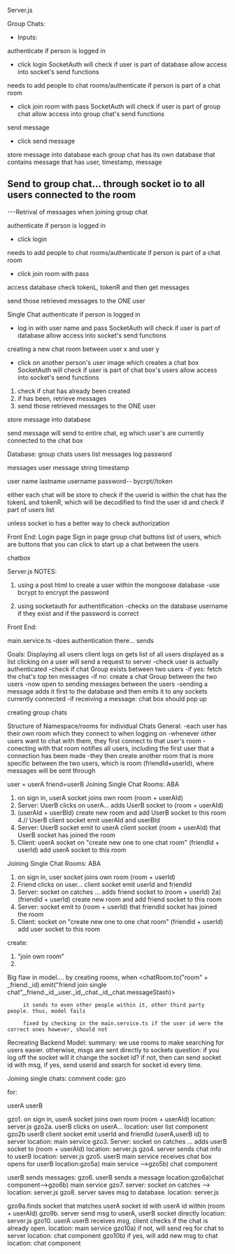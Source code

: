 Server.js

Group Chats:
- Inputs: 

authenticate if person is logged in 
  - click login
  SocketAuth will check if user is part of database
    allow access into socket's send functions

needs to add people to chat rooms/authenticate if person is part of a chat room
  - click join room with pass
  SocketAuth will check if user is part of group chat
    allow access into group chat's send functions

send message
  - click send message

store message into database
  each group chat has its own database that contains
    message that has user, timestamp, message

Send to group chat...
  through socket io to all users connected to the room
-----------------------------------------------------------------
---Retrival of messages when joining group chat
 
authenticate if person is logged in 
  - click login

needs to add people to chat rooms/authenticate if person is part of a chat room
  - click join room with pass

access database
  check tokenL, tokenR and then get messages

send those retrieved messages to the ONE user




Single Chat
authenticate if person is logged in 
  - log in with user name and pass
  SocketAuth will check if user is part of database
    allow access into socket's send functions

creating a new chat room between user x and user y
  - click on another person's user image which creates a chat box
  SocketAuth will check if user is part of chat box's users
    allow access into socket's send functions  
  1) check if chat has already been created
  2) if has been, retrieve messages
  3) send those retrieved messages to the ONE user

store message into database

send message
  will send to entire chat, eg which user's are currently connected to the chat box



Database:
group chats
  users list
  messages log
  password

messages
  user
  message string
  timestamp

user
  name
  lastname
  username
  password-- bycrpt//token

  either each chat will be store to check if the userid is within the chat has the tokenL and tokenR, which will be decodified to find the user id and check if part of users list

  unless socket io has a better way to check authorization



Front End:
Login page
Sign in page
group chat buttons
list of users, which are buttons that you can click to start up a chat between the users

chatbox





Server.js NOTES:
1) using a post html to create a user within the mongoose database
  -use bcrypt to encrypt the password

2) using socketauth for authentification
  -checks on the database username if they exist and if the password is correct



Front End: 

main.service.ts
  -does authentication there... sends











Goals:
Displaying all users
  client logs on
  gets list of all users displayed as a list
  clicking on a user will send a request to server
    -check user is actually authenticated
    -check if chat Group exists between two users
      -if yes: fetch the chat's top ten messages
      -if no: create a chat Group between the two users
    -now open to sending messages between the users 
      -sending a message adds it first to the database and then emits it to any sockets currently connected
    -if receiving a message: chat  box should pop up 

creating group chats




Structure of Namespace/rooms for individual Chats
General:
-each user has their own room which they connect to when logging on 
-whenever other users want to chat with them, they first connect to that user's room
-conecting with that room notifies all users, including the first user that a connection has been made
-they then create another room that is more specific between the two users, which is room (friendId+userId), where messages will be sent through


user = userA
friend=userB
Joining Single Chat Rooms: ABA
1. on sign in, userA socket joins own room (room + userAId)
2. Server:  UserB clicks on userA... adds UserB socket to (room + userAId)
3.  (userAId + userBId) create new room and add UserB socket to this room
4.//  UserB client socket emit userAId and userBId
3. Server: UserB socket emit to userA client socket (room + userAId) that UserB socket has joined the room
4. Client: userA socket on "create new one to one chat room" (friendId + userId) add userA socket to this room 



Joining Single Chat Rooms: ABA
1. on sign in, user socket joins own room (room + userId)
1. Friend clicks on user... client socket emit userId and friendId
2. Server: socket on catches ... adds friend socket to (room + userId)
  2a) (friendId + userId) create new room and add friend socket to this room
3. Server: socket emit to (room + userId) that friendId socket has joined the room
4. Client: socket on "create new one to one chat room" (friendId + userId) add user socket to this room 


create:
1. "join own room"
2. 


Big flaw in model....
by creating rooms, when 
         <chatRoom.to("room" + _friend._id).emit("friend join single chat",_friend._id,_user._id,_chat._id,_chat.messageStash)>

         it sends to even other people within it, other third party people. thus, model fails

         fixed by checking in the main.service.ts if the user id were the correct ones however, should not




Recreating Backend Model:
summary: we use rooms to make searching for users easier. otherwise, msgs are sent directly to sockets
question: if you log off the socket will it change the socket id? if not, then can send socket id with msg, if yes, send userid and search for socket id every time.  

Joining single chats:
comment code: gzo

for:

userA
userB

gzo1. on sign in, userA socket joins own room (room + userAId)
    location: server.js
gzo2a. userB clicks on userA... 
    location: user list component
gzo2b userB client socket emit userId and friendId (userA,userB id) to server
    location: main service
gzo3. Server: socket on catches ... adds userB socket to (room + userAId)
    location: server.js
gzo4. server sends chat info to userB
    location: server.js
gzo5. userB main service receives chat box opens for userB
    location:gzo5a) main service -->gzo5b) chat component


userB sends messages:
gzo6. userB sends a message
    location:gzo6a)chat component-->gzo6b) main service
gzo7. server: socket on catches --> 
    location: server.js
gzo8. server saves msg to database. 
    location: server.js

gzo9a.finds socket that matches userA socket id with userA id within (room + userAId)
gzo9b. server send msg to userA, userB socket directly
    location: server.js
gzo10. userA userB receives msg, client checks if the chat is already open. 
    location: main service 
gzo10a) if not, will send req for chat to server
    location: chat component
gzo10b) if yes, will add new msg to chat
    location: chat component


